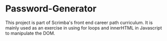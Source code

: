 # Password-Generator

This project is part of Scrimba's front end career path curriculum. It is mainly used as an exercise in using for loops and innerHTML in Javascript to manipulate the DOM. 
